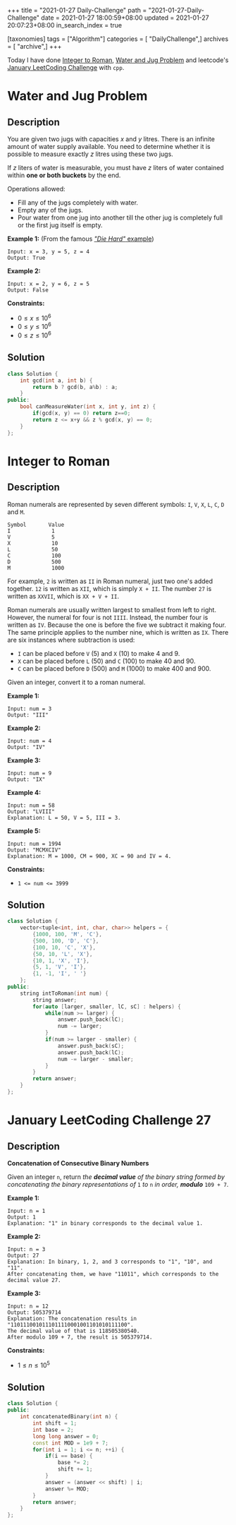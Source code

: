 +++
title = "2021-01-27 Daily-Challenge"
path = "2021-01-27-Daily-Challenge"
date = 2021-01-27 18:00:59+08:00
updated = 2021-01-27 20:07:23+08:00
in_search_index = true

[taxonomies]
tags = ["Algorithm"]
categories = [ "DailyChallenge",]
archives = [ "archive",]
+++

Today I have done [Integer to Roman](https://leetcode.com/problems/integer-to-roman/), [Water and Jug Problem](https://leetcode.com/problems/water-and-jug-problem/) and leetcode's [January LeetCoding Challenge](https://leetcode.com/explore/challenge/card/january-leetcoding-challenge-2021/582/week-4-january-22nd-january-28th/3618/) with `cpp`.

<!-- more -->

# Water and Jug Problem

## Description

You are given two jugs with capacities *x* and *y* litres. There is an infinite amount of water supply available. You need to determine whether it is possible to measure exactly *z* litres using these two jugs.

If *z* liters of water is measurable, you must have *z* liters of water contained within **one or both buckets** by the end.

Operations allowed:

- Fill any of the jugs completely with water.
- Empty any of the jugs.
- Pour water from one jug into another till the other jug is completely full or the first jug itself is empty.

**Example 1:** (From the famous [*"Die Hard"* example](https://www.youtube.com/watch?v=BVtQNK_ZUJg))

```
Input: x = 3, y = 5, z = 4
Output: True
```

**Example 2:**

```
Input: x = 2, y = 6, z = 5
Output: False
```

 

**Constraints:**

- $0 \le x \le 10^6$
- $0 \le y \le 10^6$
- $0 \le z \le 10^6$

## Solution

``` cpp
class Solution {
    int gcd(int a, int b) {
        return b ? gcd(b, a%b) : a;
    }
public:
    bool canMeasureWater(int x, int y, int z) {
        if(gcd(x, y) == 0) return z==0;
        return z <= x+y && z % gcd(x, y) == 0;
    }
};
```

# Integer to Roman

## Description

Roman numerals are represented by seven different symbols: `I`, `V`, `X`, `L`, `C`, `D` and `M`.

```
Symbol       Value
I             1
V             5
X             10
L             50
C             100
D             500
M             1000
```

For example, `2` is written as `II` in Roman numeral, just two one's added together. `12` is written as `XII`, which is simply `X + II`. The number `27` is written as `XXVII`, which is `XX + V + II`.

Roman numerals are usually written largest to smallest from left to right. However, the numeral for four is not `IIII`. Instead, the number four is written as `IV`. Because the one is before the five we subtract it making four. The same principle applies to the number nine, which is written as `IX`. There are six instances where subtraction is used:

- `I` can be placed before `V` (5) and `X` (10) to make 4 and 9. 
- `X` can be placed before `L` (50) and `C` (100) to make 40 and 90. 
- `C` can be placed before `D` (500) and `M` (1000) to make 400 and 900.

Given an integer, convert it to a roman numeral.

 

**Example 1:**

```
Input: num = 3
Output: "III"
```

**Example 2:**

```
Input: num = 4
Output: "IV"
```

**Example 3:**

```
Input: num = 9
Output: "IX"
```

**Example 4:**

```
Input: num = 58
Output: "LVIII"
Explanation: L = 50, V = 5, III = 3.
```

**Example 5:**

```
Input: num = 1994
Output: "MCMXCIV"
Explanation: M = 1000, CM = 900, XC = 90 and IV = 4.
```

 

**Constraints:**

- `1 <= num <= 3999`

## Solution

``` cpp
class Solution {
    vector<tuple<int, int, char, char>> helpers = {
        {1000, 100, 'M', 'C'},
        {500, 100, 'D', 'C'},
        {100, 10, 'C', 'X'},
        {50, 10, 'L', 'X'},
        {10, 1, 'X', 'I'},
        {5, 1, 'V', 'I'},
        {1, -1, 'I', ' '}
    };
public:
    string intToRoman(int num) {
        string answer;
        for(auto [larger, smaller, lC, sC] : helpers) {
            while(num >= larger) {
                answer.push_back(lC);
                num -= larger;
            }
            if(num >= larger - smaller) {
                answer.push_back(sC);
                answer.push_back(lC);
                num -= larger - smaller;
            }
        }
        return answer;
    }
};
```

# January LeetCoding Challenge 27

## Description

**Concatenation of Consecutive Binary Numbers**

Given an integer `n`, return *the **decimal value** of the binary string formed by concatenating the binary representations of* `1` *to* `n` *in order, **modulo*** `109 + 7`.

 

**Example 1:**

```
Input: n = 1
Output: 1
Explanation: "1" in binary corresponds to the decimal value 1. 
```

**Example 2:**

```
Input: n = 3
Output: 27
Explanation: In binary, 1, 2, and 3 corresponds to "1", "10", and "11".
After concatenating them, we have "11011", which corresponds to the decimal value 27.
```

**Example 3:**

```
Input: n = 12
Output: 505379714
Explanation: The concatenation results in "1101110010111011110001001101010111100".
The decimal value of that is 118505380540.
After modulo 109 + 7, the result is 505379714.
```

 

**Constraints:**

- $1 \le n \le 10^5$

## Solution

``` cpp
class Solution {
public:
    int concatenatedBinary(int n) {
        int shift = 1;
        int base = 2;
        long long answer = 0;
        const int MOD = 1e9 + 7;
        for(int i = 1; i <= n; ++i) {
            if(i == base) {
                base *= 2;
                shift += 1;
            }
            answer = (answer << shift) | i;
            answer %= MOD;
        }
        return answer;
    }
};
```

